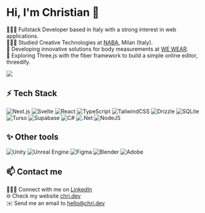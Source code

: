 # Hi, I'm Christian 👋

👩🏻‍💻 Fullstack Developer based in Italy with a strong interest in web applications. <br/>
👩🏻‍🎓 Studied Creative Technologies at <a href="https://www.naba.it/" target="_blank">NABA</a>, Milan (Italy). <br/>
💼 Developing innovative solutions for body measurements at <a href="https://www.we-wear.eu/" target="_blank">WE WEAR</a>. <br/>
💭 Exploring Three.js with the fiber framework to build a simple online editor, threedify. <br/>

<!-- GitHub stats from https://github.com/anuraghazra/github-readme-stats -->
![](https://github-readme-stats.vercel.app/api?username=christianstamati&theme=github_dark&hide_border=true&hide=stars,prs)<br/>

## ⚡ Tech Stack
<!-- Badges from https://github.com/Ileriayo/markdown-badges -->
![Next.js](https://img.shields.io/badge/Next.js-%23000000.svg?style=for-the-badge&logo=next.js&logoColor=white)
![Svelte](https://img.shields.io/badge/Svelte-FF3E00.svg?style=for-the-badge&logo=svelte&logoColor=white)
![React](https://img.shields.io/badge/react-%2320232a.svg?style=for-the-badge&logo=react&logoColor=%2361DAFB)
![TypeScript](https://img.shields.io/badge/typescript-%23007ACC.svg?style=for-the-badge&logo=typescript&logoColor=white)
![TailwindCSS](https://img.shields.io/badge/tailwindcss-%2338B2AC.svg?style=for-the-badge&logo=tailwind-css&logoColor=white)
![Drizzle](https://img.shields.io/badge/drizzle-111111.svg?style=for-the-badge&logo=drizzle&logoColor=C5F74F)
![SQLite](https://img.shields.io/badge/SQLite-034A60.svg?style=for-the-badge&logo=sqlite&logoColor=white)
![Turso](https://img.shields.io/badge/Turso-3FA793.svg?style=for-the-badge&logo=turso&logoColor=white)
![Supabase](https://img.shields.io/badge/Supabase-3ECF93.svg?style=for-the-badge&logo=supabase&logoColor=white)
![C#](https://img.shields.io/badge/c%23-%23239120.svg?style=for-the-badge&logo=csharp&logoColor=white)
![.Net](https://img.shields.io/badge/.NET-522BD4?style=for-the-badge&logo=.net&logoColor=white)
![NodeJS](https://img.shields.io/badge/node.js-6DA55F?style=for-the-badge&logo=node.js&logoColor=white)

## ✨ Other tools
<!-- Badges from https://github.com/Ileriayo/markdown-badges -->
![Unity](https://img.shields.io/badge/Unity-4E4E4F.svg?style=for-the-badge&logo=unity&logoColor=white)
![Unreal Engine](https://img.shields.io/badge/Unreal-%23000000.svg?style=for-the-badge&logo=unrealengine&logoColor=white)
![Figma](https://img.shields.io/badge/figma-F35426.svg?style=for-the-badge&logo=figma&logoColor=white)
![Blender](https://img.shields.io/badge/blender-EB7A0A.svg?style=for-the-badge&logo=blender&logoColor=white)
![Adobe](https://img.shields.io/badge/adobe-%23FF0000.svg?style=for-the-badge&logo=adobe&logoColor=white)

## 📫 Contact me

👨🏻‍💻 Connect with me on [LinkedIn](https://www.linkedin.com/in/christianstamati/) <br/>
🌐 Check my website [chri.dev](https://www.chri.dev/) <br/>
✉️ Send me an email to [hello@chri.dev](mailto:hello@chri.dev) <br/>

<!--
**christianstamati/christianstamati** is a ✨ _special_ ✨ repository because its `README.md` (this file) appears on your GitHub profile.

Here are some ideas to get you started:

- 🔭 I’m currently working on ...
- 🌱 I’m currently learning ...
- 👯 I’m looking to collaborate on ...
- 🤔 I’m looking for help with ...
- 💬 Ask me about ...
- 📫 How to reach me: ...
- 😄 Pronouns: ...
- ⚡ Fun fact: ...
-->
